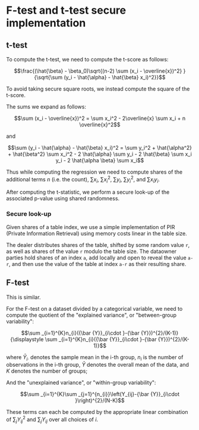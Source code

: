 # F-test and t-test secure implementation

## t-test

To compute the t-test, we need to compute the t-score as follows:

```math  
\frac{(\hat{\beta} - \beta_0)\sqrt{(n-2) \sum (x_i - \overline{x})^2} }{\sqrt{\sum (y_i - \hat{\alpha} - \hat{\beta} x_i)^2}}
```

To avoid taking secure square roots, we instead compute the square of the t-score.

The sums we expand as follows:  
```math
\sum (x_i - \overline{x})^2 = \sum x_i^2 - 2\overline{x} \sum x_i + n \overline{x}^2
``` 
and
```math
\sum (y_i - \hat{\alpha} - \hat{\beta} x_i)^2 = \sum y_i^2 + \hat{\alpha^2} + \hat{\beta^2} \sum x_i^2 - 2 \hat{\alpha} \sum y_i - 2 \hat{\beta} \sum x_i y_i - 2 \hat{\alpha \beta} \sum x_i
```

Thus while computing the regression we need to compute shares of the additional terms $`n`$ (i.e. the count), $`\sum x_i`$, $`\sum x_i^2`$, $`\sum y_i`$, $`\sum y_i^2`$, and $`\sum x_i y_i`$.  
    
After computing the t-statistic, we perform a secure look-up of the associated p-value using shared randomness.

### Secure look-up

Given shares of a table index, we use a simple implementation of PIR (Private Information Retrieval) using memory costs linear in the table size.  
  
The dealer distributes shares of the table, shifted by some random value `r`, as well as shares of the value `r` modulo the table size. The dataowner parties hold shares of an index `a`, add locally and open to reveal the value `a-r`, and then use the value of the table at index `a-r` as their resulting share.

## F-test

This is similar.

For the F-test on a dataset divided by a categorical variable, we need to compute the quotient of the "explained variance", or "between-group variability":

```math
\sum _{i=1}^{K}n_{i}({\bar {Y}}_{i\cdot }-{\bar {Y}})^{2}/(K-1)}{\displaystyle \sum _{i=1}^{K}n_{i}({\bar {Y}}_{i\cdot }-{\bar {Y}})^{2}/(K-1)}
```
where $`\bar  {Y}_{i\cdot }`$ denotes the sample mean in the i-th group, $`n_{i}`$ is the number of observations in the i-th group, $`\bar {Y}`$ denotes the overall mean of the data, and $`K`$ denotes the number of groups;

And the "unexplained variance", or "within-group variability":

```math
\sum _{i=1}^{K}\sum _{j=1}^{n_{i}}\left(Y_{ij}-{\bar {Y}}_{i\cdot }\right)^{2}/(N-K)
```

These terms can each be computed by the appropriate linear combination of $`\sum_{j} Y_{ij}^2`$ and $`\sum_{j} Y_{ij}`$ over all choices of $`i`$.

